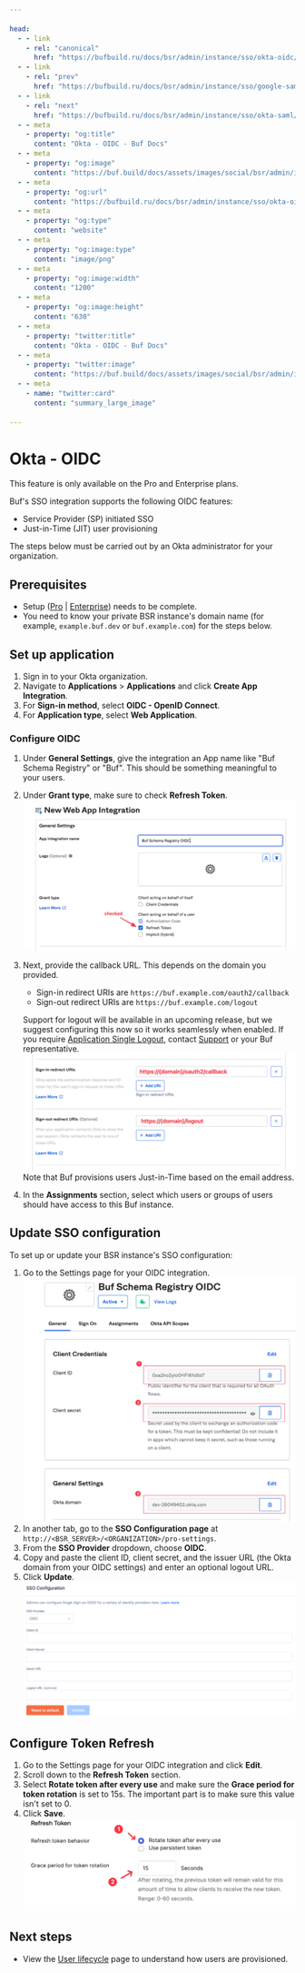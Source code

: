 ```yaml
---

head:
  - - link
    - rel: "canonical"
      href: "https://bufbuild.ru/docs/bsr/admin/instance/sso/okta-oidc/"
  - - link
    - rel: "prev"
      href: "https://bufbuild.ru/docs/bsr/admin/instance/sso/google-saml/"
  - - link
    - rel: "next"
      href: "https://bufbuild.ru/docs/bsr/admin/instance/sso/okta-saml/"
  - - meta
    - property: "og:title"
      content: "Okta - OIDC - Buf Docs"
  - - meta
    - property: "og:image"
      content: "https://buf.build/docs/assets/images/social/bsr/admin/instance/sso/okta-oidc.png"
  - - meta
    - property: "og:url"
      content: "https://bufbuild.ru/docs/bsr/admin/instance/sso/okta-oidc/"
  - - meta
    - property: "og:type"
      content: "website"
  - - meta
    - property: "og:image:type"
      content: "image/png"
  - - meta
    - property: "og:image:width"
      content: "1200"
  - - meta
    - property: "og:image:height"
      content: "630"
  - - meta
    - property: "twitter:title"
      content: "Okta - OIDC - Buf Docs"
  - - meta
    - property: "twitter:image"
      content: "https://buf.build/docs/assets/images/social/bsr/admin/instance/sso/okta-oidc.png"
  - - meta
    - name: "twitter:card"
      content: "summary_large_image"

---
```


# Okta - OIDC

This feature is only available on the Pro and Enterprise plans.

Buf's SSO integration supports the following OIDC features:

- Service Provider (SP) initiated SSO
- Just-in-Time (JIT) user provisioning

The steps below must be carried out by an Okta administrator for your organization.

## Prerequisites

- Setup ([Pro](../../setup-pro/) | [Enterprise](../../setup-enterprise/)) needs to be complete.
- You need to know your private BSR instance's domain name (for example, `example.buf.dev` or `buf.example.com`) for the steps below.

## Set up application

1.  Sign in to your Okta organization.
2.  Navigate to **Applications** > **Applications** and click **Create App Integration**.
3.  For **Sign-in method**, select **OIDC - OpenID Connect**.
4.  For **Application type**, select **Web Application**.

### Configure OIDC

1.  Under **General Settings**, give the integration an App name like "Buf Schema Registry" or "Buf". This should be something meaningful to your users.
2.  Under **Grant type**, make sure to check **Refresh Token**.![ Okta OIDC configuration](../../../../../images/bsr/sso/okta-oidc.png)
3.  Next, provide the callback URL. This depends on the domain you provided.

    - Sign-in redirect URIs are `https://buf.example.com/oauth2/callback`
    - Sign-out redirect URIs are `https://buf.example.com/logout`

    Support for logout will be available in an upcoming release, but we suggest configuring this now so it works seamlessly when enabled. If you require [Application Single Logout](https://help.okta.com/en/prod/Content/Topics/Apps/Apps_Single_Logout.htm), contact [Support](https://support.buf.build) or your Buf representative.![ Okta OIDC configuration](../../../../../images/bsr/sso/okta-oidc-2.png)Note that Buf provisions users Just-in-Time based on the email address.

4.  In the **Assignments** section, select which users or groups of users should have access to this Buf instance.

## Update SSO configuration

To set up or update your BSR instance's SSO configuration:

1.  Go to the Settings page for your OIDC integration.![Screen shot of Okta OIDC settings](../../../../../images/bsr/sso/okta-oidc-3.png)
2.  In another tab, go to the **SSO Configuration page** at `http://<BSR_SERVER>/<ORGANIZATION>/pro-settings`.
3.  From the **SSO Provider** dropdown, choose **OIDC**.
4.  Copy and paste the client ID, client secret, and the issuer URL (the Okta domain from your OIDC settings) and enter an optional logout URL.
5.  Click **Update**.![Screen shot of BSR Okta OIDC configuration](../../../../../images/bsr/sso/oidc-config.png)

## Configure Token Refresh

1.  Go to the Settings page for your OIDC integration and click **Edit**.
2.  Scroll down to the **Refresh Token** section.
3.  Select **Rotate token after every use** and make sure the **Grace period for token rotation** is set to 15s. The important part is to make sure this value isn't set to 0.
4.  Click **Save**.![Screen shot of Okta Refresh Token settings](../../../../../images/bsr/sso/okta_oidc_refresh_token.png)

## Next steps

- View the [User lifecycle](../../user-lifecycle/) page to understand how users are provisioned.
